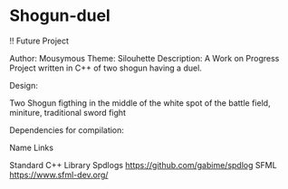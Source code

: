 # Shogun-duel

!! Future Project

Author:         Mousymous
Theme:          Silouhette
Description:    A Work on Progress Project written in C++ of two shogun having a duel.

Design:

Two Shogun figthing in the middle of the white spot of the battle field, miniture, traditional sword fight

Dependencies for compilation:

Name                    Links

Standard C++ Library
Spdlogs                 https://github.com/gabime/spdlog 
SFML                    https://www.sfml-dev.org/
